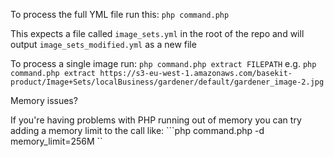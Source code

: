 To process the full YML file run this:
```php command.php```

This expects a file called `image_sets.yml` in the root of the repo and will output `image_sets_modified.yml` as a new file

To process a single image run:
```php command.php extract FILEPATH```
e.g.
```php command.php extract https://s3-eu-west-1.amazonaws.com/basekit-product/Image+Sets/localBusiness/gardener/default/gardener_image-2.jpg```

Memory issues?

If you're having problems with PHP running out of memory you can try adding a memory limit to the call like:
```php command.php -d memory_limit=256M ``
